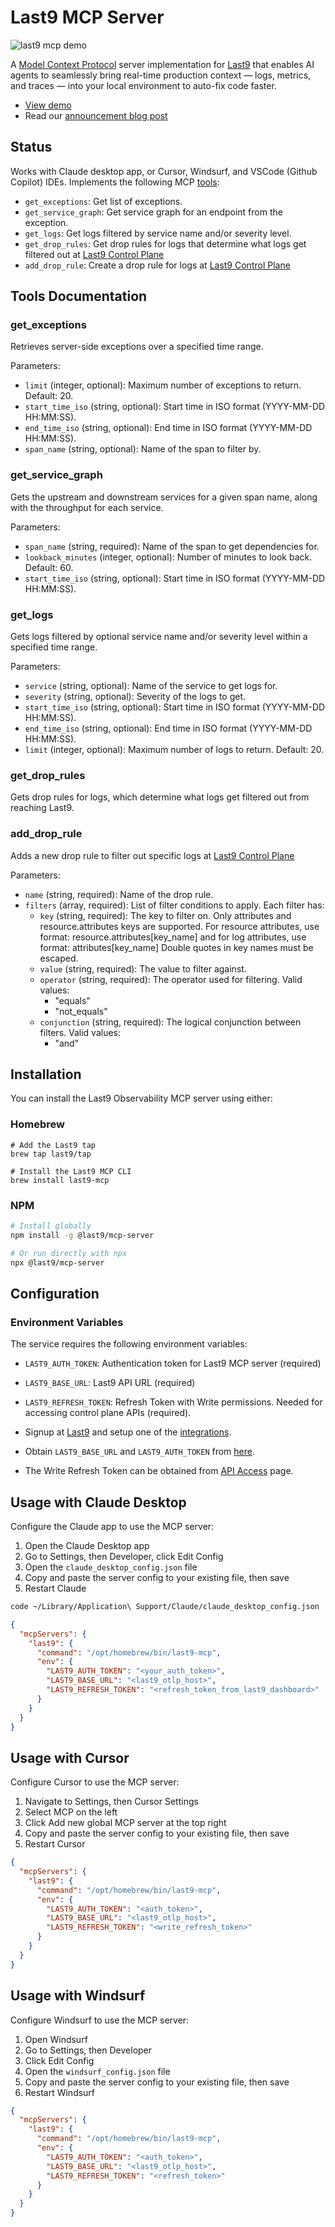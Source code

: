 # Last9 MCP Server

![last9 mcp demo](mcp-demo.gif)

A [Model Context Protocol](https://modelcontextprotocol.io/) server implementation for [Last9](https://last9.io/mcp/) that enables AI agents to seamlessly bring real-time production context — logs, metrics, and traces — into your local environment to auto-fix code faster.

- [View demo](https://www.youtube.com/watch?v=AQH5xq6qzjI)
- Read our [announcement blog post](https://last9.io/blog/launching-last9-mcp-server/)

## Status

Works with Claude desktop app, or Cursor, Windsurf, and VSCode (Github Copilot) IDEs. Implements the following MCP [tools](https://modelcontextprotocol.io/docs/concepts/tools):

- `get_exceptions`: Get list of exceptions.
- `get_service_graph`: Get service graph for an endpoint from the exception.
- `get_logs`: Get logs filtered by service name and/or severity level.
- `get_drop_rules`: Get drop rules for logs that determine what logs get filtered out at [Last9 Control Plane](https://last9.io/control-plane)
- `add_drop_rule`: Create a drop rule for logs at [Last9 Control Plane](https://last9.io/control-plane)

## Tools Documentation

### get_exceptions

Retrieves server-side exceptions over a specified time range.

Parameters:

- `limit` (integer, optional): Maximum number of exceptions to return. Default: 20.
- `start_time_iso` (string, optional): Start time in ISO format (YYYY-MM-DD HH:MM:SS).
- `end_time_iso` (string, optional): End time in ISO format (YYYY-MM-DD HH:MM:SS).
- `span_name` (string, optional): Name of the span to filter by.

### get_service_graph

Gets the upstream and downstream services for a given span name, along with the throughput for each service.

Parameters:

- `span_name` (string, required): Name of the span to get dependencies for.
- `lookback_minutes` (integer, optional): Number of minutes to look back. Default: 60.
- `start_time_iso` (string, optional): Start time in ISO format (YYYY-MM-DD HH:MM:SS).

### get_logs

Gets logs filtered by optional service name and/or severity level within a specified time range.

Parameters:

- `service` (string, optional): Name of the service to get logs for.
- `severity` (string, optional): Severity of the logs to get.
- `start_time_iso` (string, optional): Start time in ISO format (YYYY-MM-DD HH:MM:SS).
- `end_time_iso` (string, optional): End time in ISO format (YYYY-MM-DD HH:MM:SS).
- `limit` (integer, optional): Maximum number of logs to return. Default: 20.

### get_drop_rules

Gets drop rules for logs, which determine what logs get filtered out from reaching Last9.

### add_drop_rule

Adds a new drop rule to filter out specific logs at [Last9 Control Plane](https://last9.io/control-plane)

Parameters:

- `name` (string, required): Name of the drop rule.
- `filters` (array, required): List of filter conditions to apply. Each filter has:
  - `key` (string, required): The key to filter on. Only attributes and resource.attributes keys are supported. For resource attributes, use format: resource.attributes[key_name] and for log attributes, use format: attributes[key_name] Double quotes in key names must be escaped.
  - `value` (string, required): The value to filter against.
  - `operator` (string, required): The operator used for filtering. Valid values:
    - "equals"
    - "not_equals"
  - `conjunction` (string, required): The logical conjunction between filters. Valid values:
    - "and"

## Installation

You can install the Last9 Observability MCP server using either:

### Homebrew

```
# Add the Last9 tap
brew tap last9/tap

# Install the Last9 MCP CLI
brew install last9-mcp
```

### NPM

```bash
# Install globally
npm install -g @last9/mcp-server

# Or run directly with npx
npx @last9/mcp-server
```

## Configuration

### Environment Variables

The service requires the following environment variables:

- `LAST9_AUTH_TOKEN`: Authentication token for Last9 MCP server (required)
- `LAST9_BASE_URL`: Last9 API URL (required)
- `LAST9_REFRESH_TOKEN`: Refresh Token with Write permissions. Needed for accessing control plane APIs (required).

- Signup at [Last9](https://app.last9.io/) and setup one of the [integrations](https://last9.io/docs/integrations/).
- Obtain `LAST9_BASE_URL` and `LAST9_AUTH_TOKEN` from [here](https://app.last9.io/integrations?integration=OpenTelemetry).
- The Write Refresh Token can be obtained from [API Access](https://app.last9.io/settings/api-access) page.

## Usage with Claude Desktop

Configure the Claude app to use the MCP server:

1. Open the Claude Desktop app
2. Go to Settings, then Developer, click Edit Config
3. Open the `claude_desktop_config.json` file
4. Copy and paste the server config to your existing file, then save
5. Restart Claude

```bash
code ~/Library/Application\ Support/Claude/claude_desktop_config.json
```

```json
{
  "mcpServers": {
    "last9": {
      "command": "/opt/homebrew/bin/last9-mcp",
      "env": {
        "LAST9_AUTH_TOKEN": "<your_auth_token>",
        "LAST9_BASE_URL": "<last9_otlp_host>",
        "LAST9_REFRESH_TOKEN": "<refresh_token_from_last9_dashboard>"
      }
    }
  }
}
```

## Usage with Cursor

Configure Cursor to use the MCP server:

1. Navigate to Settings, then Cursor Settings
2. Select MCP on the left
3. Click Add new global MCP server at the top right
4. Copy and paste the server config to your existing file, then save
5. Restart Cursor

```json
{
  "mcpServers": {
    "last9": {
      "command": "/opt/homebrew/bin/last9-mcp",
      "env": {
        "LAST9_AUTH_TOKEN": "<auth_token>",
        "LAST9_BASE_URL": "<last9_otlp_host>",
        "LAST9_REFRESH_TOKEN": "<write_refresh_token>"
      }
    }
  }
}
```

## Usage with Windsurf

Configure Windsurf to use the MCP server:

1. Open Windsurf
2. Go to Settings, then Developer
3. Click Edit Config
4. Open the `windsurf_config.json` file
5. Copy and paste the server config to your existing file, then save
6. Restart Windsurf

```json
{
  "mcpServers": {
    "last9": {
      "command": "/opt/homebrew/bin/last9-mcp",
      "env": {
        "LAST9_AUTH_TOKEN": "<auth_token>",
        "LAST9_BASE_URL": "<last9_otlp_host>",
        "LAST9_REFRESH_TOKEN": "<refresh_token>"
      }
    }
  }
}
```
